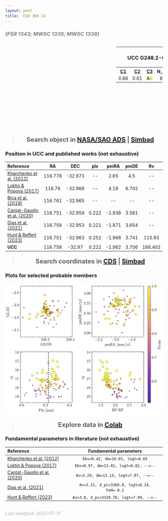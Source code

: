 ```yaml
---
layout: post
title:  ESO 368 14
---
```

<h3><span style="color: #808080;"><i>(FSR 1343; MWSC 1339; MWSC 1338)</i></span></h3>
<div style="display: flex; justify-content: space-between;">
 <div style="text-align: center;">
 <!-- Left block -->
 <div id="aladin-lite-div" style="width:355px;height:250px;"></div>
 <script type="text/javascript" src="https://aladin.cds.unistra.fr/AladinLite/api/v3/latest/aladin.js" charset="utf-8"></script>
 <script type="text/javascript">
   let aladin;
   A.init.then(() => {
      aladin = A.aladin('#aladin-lite-div', {survey: "P/DSS2/color", fov:0.083, target: "116.758 -32.97"});
   });
 </script>
</div>
<!-- Left block -->

<table style="text-align: center; width:355px;height:250px;">
  <!-- Row 1 (title) -->
  <tr>
    <td colspan="5"><h3>UCC G248.2-03.9</h3></td>
  </tr>
  <!-- Row 2 -->
  <tr>
    <th><a href="https://ucc.ar/faq#what-are-the-c1-c2-and-c3-parameters" title="Photometric class">C1</a></th>
    <th><a href="https://ucc.ar/faq#what-are-the-c1-c2-and-c3-parameters" title="Density class">C2</a></th>
    <th><a href="https://ucc.ar/faq#what-are-the-c1-c2-and-c3-parameters" title="Combined class">C3</a></th>
    <th><div title="Stars with membership probability >50%">N_50</div></th>
    <th><div title="Radius that contains half the members [arcmin]">r_50</div></th>
  </tr>
  <!-- Row 3 -->
  <tr>
    <td>0.86</td>
    <td>0.61</td>
    <td><span style="color: green; font-weight: bold;">A</span><span style="color: #FFC300; font-weight: bold;">B</span></td>
    <td>87</td>
    <td>2.5</td>
  </tr>
</table>
</div>

> <p style="text-align:center; font-weight: bold; font-size:20px">Search object in <a href="https://ui.adsabs.harvard.edu/search/q=%20collection%3Aastronomy%20body%3A%22ESO%20368%2014%22&sort=date%20desc%2C%20bibcode%20desc&p_=0" target="_blank">NASA/SAO ADS</a> | <a href="http://simbad.cds.unistra.fr/simbad/sim-id-refs?Ident=eso36814" target="_blank">Simbad</a></p>


### Position in UCC and published works (not exhaustive)

| Reference    | RA    | DEC   | plx  | pmRA  | pmDE   |  Rv  |
| :---         | :---: | :---: | :---: | :---: | :---: | :---: |
|[Kharchenko et al. (2012)](https://ui.adsabs.harvard.edu/abs/2012A%26A...543A.156K) | 116.778 | -32.973 | -- | 2.65 | 4.5 | -- |
|[Loktin & Popova (2017)](https://ui.adsabs.harvard.edu/abs/2017AstBu..72..257L/abstract) | 116.76 | -32.968 | -- | 4.18 | 6.702 | -- |
|[Bica et al. (2019)](https://ui.adsabs.harvard.edu/abs/2019AJ....157...12B/abstract) | 116.761 | -32.965 | -- | -- | -- | -- |
|[Cantat-Gaudin et al. (2020)](https://ui.adsabs.harvard.edu/abs/2020A%26A...640A...1C) | 116.751 | -32.959 | 0.222 | -1.938 | 3.561 | -- |
|[Dias et al. (2021)](https://ui.adsabs.harvard.edu/abs/2021MNRAS.504..356D) | 116.758 | -32.953 | 0.221 | -1.871 | 3.654 | -- |
|[Hunt & Reffert (2023)](https://ui.adsabs.harvard.edu/abs/2023arXiv230313424H/abstract) | 116.751 | -32.963 | 0.252 | -1.968 | 3.741 | 115.93 |
| **UCC** |116.758 | -32.97 | 0.222 | -1.962 | 3.706 | 186.402 |

> <p style="text-align:center; font-weight: bold; font-size:20px">Search coordinates in <a href="http://cdsportal.u-strasbg.fr/?target=116.758%20-32.97" target="_blank">CDS</a> | <a href="https://simbad.cds.unistra.fr/mobile/object_list.html?coord=116.758%20-32.97&output=json&radius=5&userEntry=eso36814" target="_blank">Simbad</a></p>

### Plots for selected probable members

![CLUSTER](https://raw.githubusercontent.com/ucc23/Q3N/main/plots/eso36814.webp)


> <p style="text-align:center; font-weight: bold; font-size:20px">Explore data in <a href="https://colab.research.google.com/github/UCC23/Q3N/blob/master/notebooks/eso36814.ipynb" target="_blank">Colab</a></p>


### Fundamental parameters in literature (not exhaustive)

| Reference |  Fundamental parameters |
| :---         |     :---:      |
| [Kharchenko et al. (2012)](https://ui.adsabs.harvard.edu/abs/2012A%26A...543A.156K) | `Ebv=0.42, dm=10.65, logt=8.65` |
| [Loktin & Popova (2017)](https://ui.adsabs.harvard.edu/abs/2017AstBu..72..257L/abstract) | `Ebv=0.97, dm=13.01, logt=6.82, --=--` |
| [Cantat-Gaudin et al. (2020)](https://ui.adsabs.harvard.edu/abs/2020A%26A...640A...1C) | `Av=3.29, dm=13.14, logt=7.97, --=--` |
| [Dias et al. (2021)](https://ui.adsabs.harvard.edu/abs/2021MNRAS.504..356D) | `Av=3.31, d_pc=3366.0, logt=8.24, FeH=-0.1` |
| [Hunt & Reffert (2023)](https://ui.adsabs.harvard.edu/abs/2023arXiv230313424H/abstract) | `Av=3.8, d_pc=3320.78, logt=7.99, --=--` |

<br>
<font color="b3b1b1"><i>Last modified: 2023-07-31</i></font>
